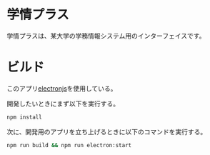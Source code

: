 # 学情プラス
学情プラスは、某大学の学務情報システム用のインターフェイスです。

# ビルド
このアプリ[electronjs](https://www.electronjs.org/)を使用している。  

開発したいときにまず以下を実行する。
```sh 
npm install
```

次に、開発用のアプリを立ち上げるときに以下のコマンドを実行する。
```sh
npm run build && npm run electron:start
```
